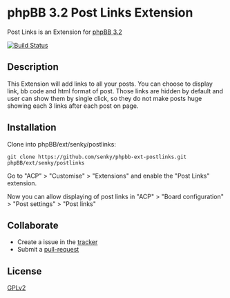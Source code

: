 # phpBB 3.2 Post Links Extension

Post Links is an Extension for [phpBB 3.2](https://www.phpbb.com/)

[![Build Status](https://travis-ci.org/Senky/phpbb-ext-postlinks.svg?branch=develop)](https://travis-ci.org/Senky/phpbb-ext-postlinks)

## Description

This Extension will add links to all your posts. You can choose to display link, bb code and html format of post. Those links are hidden by default and user can show them by single click, so they do not make posts huge showing each 3 links after each post on page.

## Installation

Clone into phpBB/ext/senky/postlinks:

    git clone https://github.com/senky/phpbb-ext-postlinks.git phpBB/ext/senky/postlinks

Go to "ACP" > "Customise" > "Extensions" and enable the "Post Links" extension.

Now you can allow displaying of post links in "ACP" > "Board configuration" > "Post settings" > "Post links"

## Collaborate

* Create a issue in the [tracker](https://github.com/senky/phpbb-ext-postlinks/issues)
* Submit a [pull-request](https://github.com/senky/phpbb-ext-postlinks/pulls)

## License

[GPLv2](license.txt)
